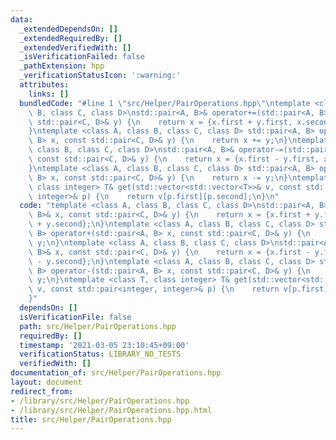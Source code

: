```yaml
---
data:
  _extendedDependsOn: []
  _extendedRequiredBy: []
  _extendedVerifiedWith: []
  _isVerificationFailed: false
  _pathExtension: hpp
  _verificationStatusIcon: ':warning:'
  attributes:
    links: []
  bundledCode: "#line 1 \"src/Helper/PairOperations.hpp\"\ntemplate <class A, class\
    \ B, class C, class D>\nstd::pair<A, B>& operator+=(std::pair<A, B>& x, const\
    \ std::pair<C, D>& y) {\n    return x = {x.first + y.first, x.second + y.second};\n\
    }\ntemplate <class A, class B, class C, class D> std::pair<A, B> operator+(std::pair<A,\
    \ B> x, const std::pair<C, D>& y) {\n    return x += y;\n}\ntemplate <class A,\
    \ class B, class C, class D>\nstd::pair<A, B>& operator-=(std::pair<A, B>& x,\
    \ const std::pair<C, D>& y) {\n    return x = {x.first - y.first, x.second - y.second};\n\
    }\ntemplate <class A, class B, class C, class D> std::pair<A, B> operator-(std::pair<A,\
    \ B> x, const std::pair<C, D>& y) {\n    return x -= y;\n}\ntemplate <class T,\
    \ class integer> T& get(std::vector<std::vector<T>>& v, const std::pair<integer,\
    \ integer>& p) {\n    return v[p.first][p.second];\n}\n"
  code: "template <class A, class B, class C, class D>\nstd::pair<A, B>& operator+=(std::pair<A,\
    \ B>& x, const std::pair<C, D>& y) {\n    return x = {x.first + y.first, x.second\
    \ + y.second};\n}\ntemplate <class A, class B, class C, class D> std::pair<A,\
    \ B> operator+(std::pair<A, B> x, const std::pair<C, D>& y) {\n    return x +=\
    \ y;\n}\ntemplate <class A, class B, class C, class D>\nstd::pair<A, B>& operator-=(std::pair<A,\
    \ B>& x, const std::pair<C, D>& y) {\n    return x = {x.first - y.first, x.second\
    \ - y.second};\n}\ntemplate <class A, class B, class C, class D> std::pair<A,\
    \ B> operator-(std::pair<A, B> x, const std::pair<C, D>& y) {\n    return x -=\
    \ y;\n}\ntemplate <class T, class integer> T& get(std::vector<std::vector<T>>&\
    \ v, const std::pair<integer, integer>& p) {\n    return v[p.first][p.second];\n\
    }"
  dependsOn: []
  isVerificationFile: false
  path: src/Helper/PairOperations.hpp
  requiredBy: []
  timestamp: '2021-03-05 23:10:45+09:00'
  verificationStatus: LIBRARY_NO_TESTS
  verifiedWith: []
documentation_of: src/Helper/PairOperations.hpp
layout: document
redirect_from:
- /library/src/Helper/PairOperations.hpp
- /library/src/Helper/PairOperations.hpp.html
title: src/Helper/PairOperations.hpp
---
```

